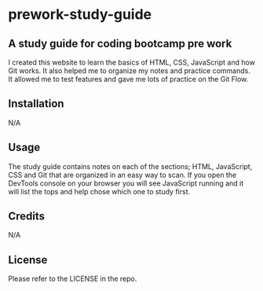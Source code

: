 # prework-study-guide

## A study guide for coding bootcamp pre work

I created this website to learn the basics of HTML, CSS, JavaScript and how Git works. It also helped me to organize my notes and practice commands. It allowed me to test features and gave me lots of practice on the Git Flow.

## Installation

N/A

## Usage

The study guide contains notes on each of the sections; HTML, JavaScript, CSS and Git that are organized in an easy way to scan. If you open the DevTools console on your browser you will see JavaScript running and it will list the tops and help chose which one to study first.

## Credits

N/A

## License

Please refer to the LICENSE in the repo.